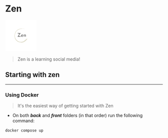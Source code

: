 # Zen

![Logo](image/README/logo.png)

> Zen is a learning social media!

## Starting with zen
___

### Using Docker

> It's the easiest way of getting started with Zen

- On both ***back*** and ***front***  folders (in that order) run the following command:

```Docker
docker compose up
```

